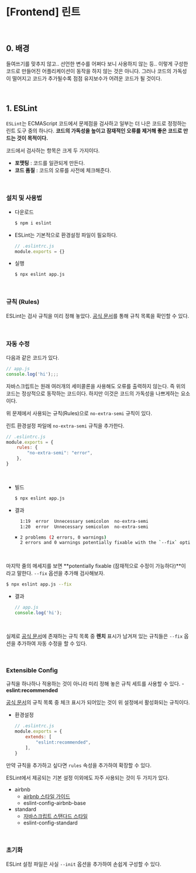 # [Frontend] 린트

<br>

## 0. 배경

들여쓰기를 맞추지 않고.. 선언한 변수를 어쩌다 보니 사용하지 않는 등.. 이렇게 구성한 코드로 만들어진 어플리케이션이 동작을 하지 않는 것은 아니다. 그러나 코드의 가독성이 떨어지고 코드가 추가될수록 점점 유지보수가 어려운 코드가 될 것이다.

<br>

## 1. ESLint

`ESLint`는 ECMAScript 코드에서 문제점을 검사하고 일부는 더 나은 코드로 정정하는 린트 도구 중의 하나다. **코드의 가독성을 높이고 잠재적인 오류를 제거해 좋은 코드로 만드는 것이 목적이다.**

코드에서 검사하는 항목은 크게 두 가지이다.

- **포맷팅** : 코드를 일관되게 만든다.
- **코드 품질** : 코드의 오류를 사전에 체크해준다.

<br>

### 설치 및 사용법

- 다운로드

  ```bash
  $ npm i eslint
  ```

- ESLint는 기본적으로 환경설정 파일이 필요하다.

  ```javascript
  // .eslintrc.js
  module.exports = {}
  ```

- 실행

  ```bash
  $ npx eslint app.js
  ```

<br>

### 규칙 (Rules)

ESLint는 검사 규칙을 미리 정해 놓았다. [공식 문서](https://eslint.org/docs/rules/)를 통해 규칙 목록을 확인할 수 있다.

<br>

### 자동 수정

다음과 같은 코드가 있다.

```javascript
// app.js
console.log('hi');;;
```

자바스크립트는 원래 여러개의 세미콜론을 사용해도 오류를 출력하지 않는다. 즉 위의 코드는 정상적으로 동작하는 코드이다. 하지만 이것은 코드의 가독성을 나쁘게하는 요소이다.

위 문제에서 사용되는 규칙(Rules)으로 `no-extra-semi` 규칙이 있다.

린트 환경설정 파일에 `no-extra-semi` 규칙을 추가한다.

```javascript
// .eslintrc.js
module.exports = {
    rules: {
        "no-extra-semi": "error",
    },
}
```

<br>

- 빌드

  ```bash
  $ npx eslint app.js
  ```

- 결과

  ```bash
    1:19  error  Unnecessary semicolon  no-extra-semi
    1:20  error  Unnecessary semicolon  no-extra-semi
  
  ✖ 2 problems (2 errors, 0 warnings)
    2 errors and 0 warnings potentially fixable with the `--fix` option.
  ```

<br>

마지막 줄의 메세지를 보면 **potentially fixable (잠재적으로 수정이 가능하다)**이라고 말한다. `--fix` 옵션을 추가해 검사해보자.

```bash
$ npx eslint app.js --fix
```

- 결과

  ```javascript
  // app.js
  console.log('hi');
  ```

<br>

실제로 [공식 문서](https://eslint.org/docs/rules/)에 존재하는 규칙 목록 중 **렌치** 표시가 남겨져 있는 규칙들은 `--fix` 옵션을 추가하여 자동 수정을 할 수 있다.

<br>

### Extensible Config

규칙을 하나하나 적용하는 것이 아니라 미리 정해 놓은 규칙 세트를 사용할 수 있다. - **eslint:recommended**

[공식 문서](https://eslint.org/docs/rules/)의 규칙 목록 중 체크 표시가 되어있는 것이 위 설정에서 활성화되는 규칙이다.

- 환경설정

  ```javascript
  // .eslintrc.js
  module.exports = {
      extends: [
          "eslint:recommended",
      ],
  }
  ```

만약 규칙을 추가하고 싶다면 `rules` 속성을 추가하여 확장할 수 있다.

ESLint에서 제공되는 기본 설정 이외에도 자주 사용되는 것이 두 가지가 있다.

- airbnb
  - [airbnb 스타일 가이드](https://github.com/airbnb/javascript)
  - eslint-config-airbnb-base
- standard
  - [자바스크립트 스탠다드 스타일](https://standardjs.com/)
  - eslint-config-standard

<br>

### 초기화

ESLint 설정 파일은 사실 `--init` 옵션을 추가하여 손쉽게 구성할 수 있다.



